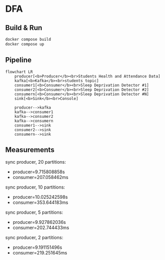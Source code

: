 # DFA

## Build & Run

```sh
docker compose build
docker compose up
```

## Pipeline

```mermaid
flowchart LR
    producer[<b>Producer</b><br>Students Health and Attendance Data]
    kafka[<b>Kafka</b><br>students topic]
    consumer1[<b>Consumer</b><br>Sleep Deprivation Detector #1]
    consumer2[<b>Consumer</b><br>Sleep Deprivation Detector #2]
    consumern[<b>Consumer</b><br>Sleep Deprivation Detector #N]
    sink[<b>Sink</b><br>Console]

    producer-->kafka
    kafka-->consumer1
    kafka-->consumer2
    kafka-->consumern
    consumer1-->sink
    consumer2-->sink
    consumern-->sink
```

## Measurements

sync producer, 20 partitions:

* producer=9.715808858s
* consumer=207.058462ms

sync producer, 10 partitions:

* producer=10.025242598s
* consumer=353.644183ms

sync producer, 5 partitions:

* producer=9.927862036s
* consumer=202.744433ms

sync producer, 2 partitions:

* producer=9.191151496s
* consumer=219.251645ms
